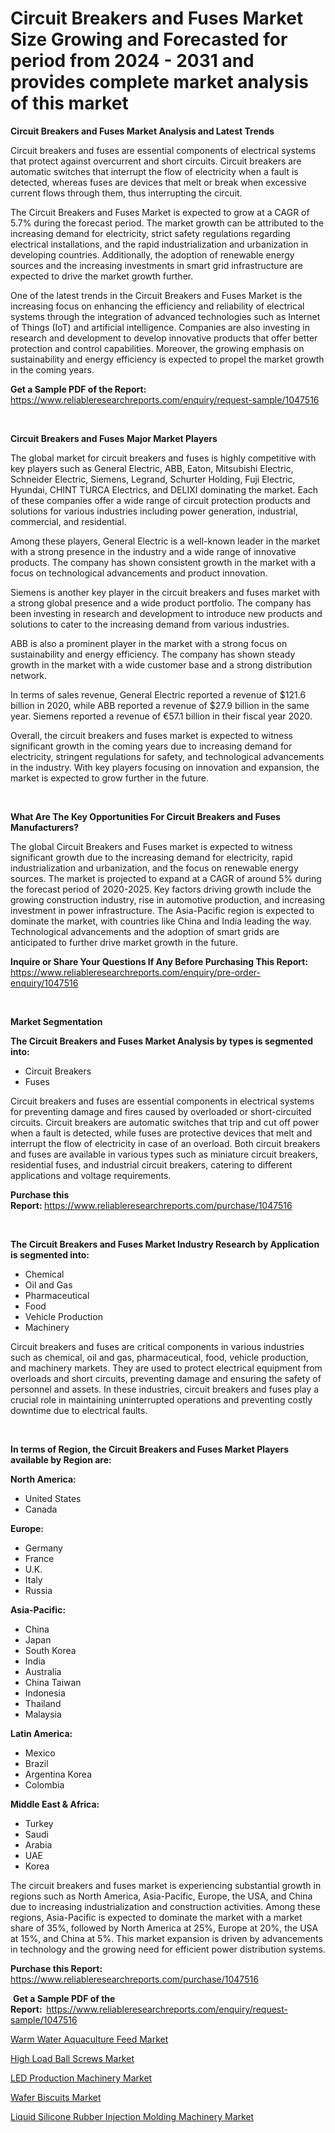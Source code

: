 <p><h1>Circuit Breakers and Fuses Market Size Growing and Forecasted for period from 2024 - 2031 and provides complete market analysis of this market</h1></p><p><strong>Circuit Breakers and Fuses Market Analysis and Latest Trends</strong></p>
<p><p>Circuit breakers and fuses are essential components of electrical systems that protect against overcurrent and short circuits. Circuit breakers are automatic switches that interrupt the flow of electricity when a fault is detected, whereas fuses are devices that melt or break when excessive current flows through them, thus interrupting the circuit.</p><p>The Circuit Breakers and Fuses Market is expected to grow at a CAGR of 5.7% during the forecast period. The market growth can be attributed to the increasing demand for electricity, strict safety regulations regarding electrical installations, and the rapid industrialization and urbanization in developing countries. Additionally, the adoption of renewable energy sources and the increasing investments in smart grid infrastructure are expected to drive the market growth further.</p><p>One of the latest trends in the Circuit Breakers and Fuses Market is the increasing focus on enhancing the efficiency and reliability of electrical systems through the integration of advanced technologies such as Internet of Things (IoT) and artificial intelligence. Companies are also investing in research and development to develop innovative products that offer better protection and control capabilities. Moreover, the growing emphasis on sustainability and energy efficiency is expected to propel the market growth in the coming years.</p></p>
<p><strong>Get a Sample PDF of the Report:&nbsp;</strong> <a href="https://www.reliableresearchreports.com/enquiry/request-sample/1047516">https://www.reliableresearchreports.com/enquiry/request-sample/1047516</a></p>
<p>&nbsp;</p>
<p><strong>Circuit Breakers and Fuses Major Market Players</strong></p>
<p><p>The global market for circuit breakers and fuses is highly competitive with key players such as General Electric, ABB, Eaton, Mitsubishi Electric, Schneider Electric, Siemens, Legrand, Schurter Holding, Fuji Electric, Hyundai, CHINT TURCA Electrics, and DELIXI dominating the market. Each of these companies offer a wide range of circuit protection products and solutions for various industries including power generation, industrial, commercial, and residential.</p><p>Among these players, General Electric is a well-known leader in the market with a strong presence in the industry and a wide range of innovative products. The company has shown consistent growth in the market with a focus on technological advancements and product innovation.</p><p>Siemens is another key player in the circuit breakers and fuses market with a strong global presence and a wide product portfolio. The company has been investing in research and development to introduce new products and solutions to cater to the increasing demand from various industries.</p><p>ABB is also a prominent player in the market with a strong focus on sustainability and energy efficiency. The company has shown steady growth in the market with a wide customer base and a strong distribution network.</p><p>In terms of sales revenue, General Electric reported a revenue of $121.6 billion in 2020, while ABB reported a revenue of $27.9 billion in the same year. Siemens reported a revenue of €57.1 billion in their fiscal year 2020.</p><p>Overall, the circuit breakers and fuses market is expected to witness significant growth in the coming years due to increasing demand for electricity, stringent regulations for safety, and technological advancements in the industry. With key players focusing on innovation and expansion, the market is expected to grow further in the future.</p></p>
<p>&nbsp;</p>
<p><strong>What Are The Key Opportunities For Circuit Breakers and Fuses Manufacturers?</strong></p>
<p><p>The global Circuit Breakers and Fuses market is expected to witness significant growth due to the increasing demand for electricity, rapid industrialization and urbanization, and the focus on renewable energy sources. The market is projected to expand at a CAGR of around 5% during the forecast period of 2020-2025. Key factors driving growth include the growing construction industry, rise in automotive production, and increasing investment in power infrastructure. The Asia-Pacific region is expected to dominate the market, with countries like China and India leading the way. Technological advancements and the adoption of smart grids are anticipated to further drive market growth in the future.</p></p>
<p><strong>Inquire or Share Your Questions If Any Before Purchasing This Report:</strong> <a href="https://www.reliableresearchreports.com/enquiry/pre-order-enquiry/1047516">https://www.reliableresearchreports.com/enquiry/pre-order-enquiry/1047516</a></p>
<p>&nbsp;</p>
<p><strong>Market Segmentation</strong></p>
<p><strong>The Circuit Breakers and Fuses Market Analysis by types is segmented into:</strong></p>
<p><ul><li>Circuit Breakers</li><li>Fuses</li></ul></p>
<p><p>Circuit breakers and fuses are essential components in electrical systems for preventing damage and fires caused by overloaded or short-circuited circuits. Circuit breakers are automatic switches that trip and cut off power when a fault is detected, while fuses are protective devices that melt and interrupt the flow of electricity in case of an overload. Both circuit breakers and fuses are available in various types such as miniature circuit breakers, residential fuses, and industrial circuit breakers, catering to different applications and voltage requirements.</p></p>
<p><strong>Purchase this Report:&nbsp;</strong><a href="https://www.reliableresearchreports.com/purchase/1047516">https://www.reliableresearchreports.com/purchase/1047516</a></p>
<p>&nbsp;</p>
<p><strong>The Circuit Breakers and Fuses Market Industry Research by Application is segmented into:</strong></p>
<p><ul><li>Chemical</li><li>Oil and Gas</li><li>Pharmaceutical</li><li>Food</li><li>Vehicle Production</li><li>Machinery</li></ul></p>
<p><p>Circuit breakers and fuses are critical components in various industries such as chemical, oil and gas, pharmaceutical, food, vehicle production, and machinery markets. They are used to protect electrical equipment from overloads and short circuits, preventing damage and ensuring the safety of personnel and assets. In these industries, circuit breakers and fuses play a crucial role in maintaining uninterrupted operations and preventing costly downtime due to electrical faults.</p></p>
<p>&nbsp;</p>
<p><strong>In terms of Region, the Circuit Breakers and Fuses Market Players available by Region are:</strong></p>
<p>
    <p> <strong> North America: </strong>
        <ul>
            <li>United States</li>
            <li>Canada</li>
        </ul>
        </p> 
    <p> <strong> Europe: </strong>
        <ul>
            <li>Germany</li>
            <li>France</li>
            <li>U.K.</li>
            <li>Italy</li>
            <li>Russia</li>
        </ul>
        </p> 
    <p> <strong> Asia-Pacific: </strong>
        <ul>
            <li>China</li>
            <li>Japan</li>
            <li>South Korea</li>
            <li>India</li>
            <li>Australia</li>
            <li>China Taiwan</li>
            <li>Indonesia</li>
            <li>Thailand</li>
            <li>Malaysia</li>
        </ul>
        </p> 
    <p> <strong> Latin America: </strong>
        <ul>
            <li>Mexico</li>
            <li>Brazil</li>
            <li>Argentina Korea</li>
            <li>Colombia</li>
        </ul>
        </p> 
    <p> <strong> Middle East & Africa: </strong>
        <ul>
            <li>Turkey</li>
            <li>Saudi</li>
            <li>Arabia</li>
            <li>UAE</li>
            <li>Korea</li>
        </ul>
    </p>
    </p>
<p><p>The circuit breakers and fuses market is experiencing substantial growth in regions such as North America, Asia-Pacific, Europe, the USA, and China due to increasing industrialization and construction activities. Among these regions, Asia-Pacific is expected to dominate the market with a market share of 35%, followed by North America at 25%, Europe at 20%, the USA at 15%, and China at 5%. This market expansion is driven by advancements in technology and the growing need for efficient power distribution systems.</p></p>
<p><strong>Purchase this Report: </strong><a href="https://www.reliableresearchreports.com/purchase/1047516">https://www.reliableresearchreports.com/purchase/1047516</a></p>
<p>&nbsp;<strong>Get a Sample PDF of the Report:&nbsp;&nbsp;</strong><a href="https://www.reliableresearchreports.com/enquiry/request-sample/1047516">https://www.reliableresearchreports.com/enquiry/request-sample/1047516</a></p>
<p><strong></strong></p>
<p><p><a href="https://github.com/lbird53714/Market-Research-Report-List-3/blob/main/warm-water-aquaculture-feed-market.md">Warm Water Aquaculture Feed Market</a></p><p><a href="https://medium.com/@nicholasstewart02/analyzing-high-load-ball-screws-market-global-industry-perspective-and-forecast-2024-to-2031-080dc14b1a06">High Load Ball Screws Market</a></p><p><a href="https://medium.com/@dritasmani2022/led-production-machinery-market-analysis-its-cagr-market-segmentation-and-global-industry-38cbe33976df">LED Production Machinery Market</a></p><p><a href="https://github.com/dringals/Market-Research-Report-List-2/blob/main/wafer-biscuits-market.md">Wafer Biscuits Market</a></p><p><a href="https://medium.com/@dritasmani2022/analyzing-liquid-silicone-rubber-injection-molding-machinery-market-global-industry-perspective-7f13b3844941">Liquid Silicone Rubber Injection Molding Machinery Market</a></p></p>
